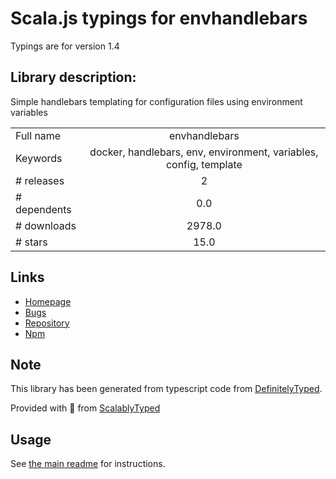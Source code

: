 
# Scala.js typings for envhandlebars

Typings are for version 1.4

## Library description:
Simple handlebars templating for configuration files using environment variables

|                    |                 |
| ------------------ | :-------------: |
| Full name          | envhandlebars |
| Keywords           | docker, handlebars, env, environment, variables, config, template |
| # releases         | 2 |
| # dependents       | 0.0 |
| # downloads        | 2978.0 |
| # stars            | 15.0 |

## Links
- [Homepage](https://github.com/cgmartin/envhandlebars#readme)
- [Bugs](https://github.com/cgmartin/envhandlebars/issues)
- [Repository](https://github.com/cgmartin/envhandlebars)
- [Npm](https://www.npmjs.com/package/envhandlebars)
    


## Note
This library has been generated from typescript code from [DefinitelyTyped](https://definitelytyped.org).

Provided with :purple_heart: from [ScalablyTyped](https://github.com/oyvindberg/ScalablyTyped)

## Usage
See [the main readme](../../readme.md) for instructions.


